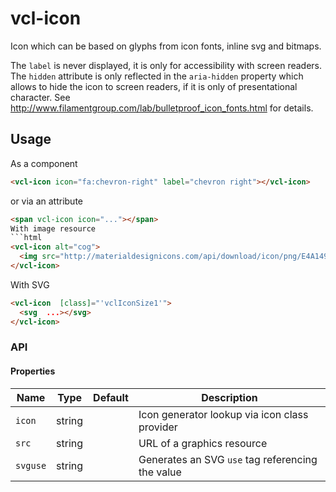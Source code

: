 # vcl-icon

Icon which can be based on glyphs from icon fonts, inline svg and bitmaps.

The `label` is never displayed, it is only for accessibility with screen
readers.
The `hidden` attribute is only reflected in the `aria-hidden` property which
allows to hide the icon to screen readers, if it is only of presentational character.
See http://www.filamentgroup.com/lab/bulletproof_icon_fonts.html for details.


## Usage

As a component
```html
<vcl-icon icon="fa:chevron-right" label="chevron right"></vcl-icon>
```
or via an attribute
```html
<span vcl-icon icon="..."></span>
With image resource
```html
<vcl-icon alt="cog">
  <img src="http://materialdesignicons.com/api/download/icon/png/E4A14909-3821-4DB1-A739-4DA464ABEEB7/36">
</vcl-icon>
```
With SVG
```html
<vcl-icon  [class]="'vclIconSize1'">
  <svg  ...></svg>
</vcl-icon>
```

### API 

#### Properties

| Name                | Type        | Default  | Description
| ------------        | ----------- | -------- |--------------
| `icon`              | string      |          | Icon generator lookup via icon class provider
| `src`               | string      |          | URL of a graphics resource
| `svguse`            | string      |          | Generates an SVG `use` tag referencing the value

